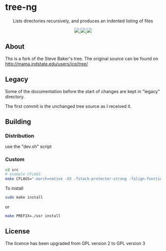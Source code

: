 # tree-ng

<p align="center">
    Lists directories recursively, and produces an indented listing of files
</p>

<p align="center">
    <a href="https://gitlab.com/xgqt/tree-ng/pipelines">
        <img src="https://gitlab.com/xgqt/tree-ng/badges/master/pipeline.svg">
    </a>
    <a href="https://gitlab.com/xgqt/tree-ng/commits/master.atom">
        <img src="https://img.shields.io/badge/feed-atom-orange.svg">
    </a>
    <a href="./LICENSE">
        <img src="https://img.shields.io/badge/license-GPLv3-blue.svg">
    </a>
</p>


## About

Ths is a fork of the Steve Baker's tree.
The original source can be found on http://mama.indstate.edu/users/ice/tree/ 


## Legacy

Some of the documentation before the start of changes are kept in "legacy" directory.

The first commit is the unchanged tree source as I received it.


## Building

### Distribution

use the "dev.sh" script

### Custom

```bash
cd src
# example CFLAGS
make CFLAGS="-march=native -O3 -fstack-protector-strong -falign-functions=32 -pipe" -j$(nproc)
```

To install

```bash
sudo make install
```

or

```bash
make PREFIX=./usr install
```


## License

The licence has been upgraded from GPL version 2 to GPL version 3
